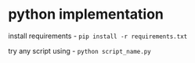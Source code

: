 # python implementation

install requirements - `pip install -r requirements.txt`

try any script using - `python script_name.py`